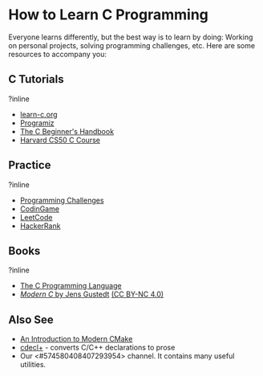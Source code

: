 # How to Learn C Programming

Everyone learns differently, but the best way is to learn by doing:
Working on personal projects, solving programming challenges, etc.
Here are some resources to accompany you:

## C Tutorials
?inline
- [learn-c.org](https://www.learn-c.org/)
- [Programiz](https://www.programiz.com/c-programming)
- [The C Beginner's Handbook](https://www.freecodecamp.org/news/the-c-beginners-handbook/)
- [Harvard CS50 C Course](http://cs50.edx.org/)

## Practice
?inline
- [Programming Challenges](https://discord.com/channels/331718482485837825/574580408407293954/668548805779652649)
- [CodinGame](https://www.codingame.com)
- [LeetCode](https://leetcode.com/)
- [HackerRank](https://www.hackerrank.com/)

## Books
?inline
- [The C Programming Language](https://www.amazon.com/Programming-Language-2nd-Brian-Kernighan/dp/0131103628)
- [*Modern C* by Jens Gustedt](https://hal.inria.fr/hal-02383654/document) [(CC BY-NC 4.0)](https://creativecommons.org/licenses/by-nc/4.0/)

## Also See
- [An Introduction to Modern CMake](https://cliutils.gitlab.io/modern-cmake/)
- [cdecl+](https://eisenwave.github.io/cdecl-plus/) - converts C/C++ declarations to prose
- Our <#574580408407293954> channel. It contains many useful utilities.
